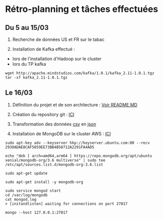 # Rétro-planning et tâches effectuées

## Du 5 au 15/03
1. Recherche de données US et FR sur le tabac

2. Installation de Kafka effectué :
- lors de l'installation d'Hadoop sur le cluster
- lors du TP kafka
```
wget http://apache.mindstudios.com/kafka/1.0.1/kafka_2.11-1.0.1.tgz
tar -xf kafka_2.11-1.0.1.tgz
```

## Le 16/03
1. Définition du projet et de son architecture : [Voir README.MD](https://github.com/ctith/Projet_DataUS/blob/master/README.md)

2. Création du repository git : [ICI](https://github.com/ctith/Projet_DataUS)

3. Transformation des données [csv](https://www.healthdata.gov/dataset/community-health-status-indicators-chsi-combat-obesity-heart-disease-and-cancer/resource) en [json](https://github.com/ctith/Projet_DataUS/tree/master/data/json)

4. Installation de MongoDB sur le cluster AWS : [ICI](https://docs.mongodb.com/manual/tutorial/install-mongodb-on-ubuntu/)
```shell
sudo apt-key adv --keyserver hkp://keyserver.ubuntu.com:80 --recv 2930ADAE8CAF5059EE73BB4B58712A2291FA4AD5

echo "deb [ arch=amd64,arm64 ] https://repo.mongodb.org/apt/ubuntu xenial/mongodb-org/3.6 multiverse" | sudo tee /etc/apt/sources.list.d/mongodb-org-3.6.list

sudo apt-get update

sudo apt-get install -y mongodb-org

sudo service mongod start
cd /var/log/mongodb
cat mongod.log
> [initandlisten] waiting for connections on port 27017

mongo --host 127.0.0.1:27017
```
